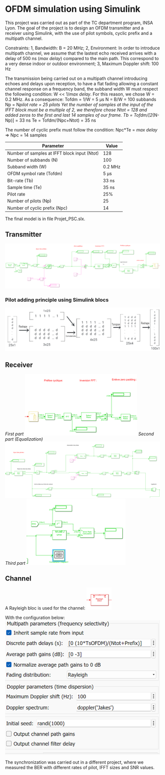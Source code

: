 # OFDM simulation using Simulink
This project was carried out as part of the TC department program, INSA Lyon. The goal of the project is to design an OFDM transmitter and a receiver using Simulink, with the use of pilot symbols, cyclic prefix and a multipath channel.

Constraints:
1, Bandwidth: B = 20 MHz;
2, Environment: In order to introduce multipath channel, we assume that the lastest echo received arrives with a delay of 500 ns (*max delay*) compared to the main path. This correspond to a very dense indoor or outdoor environment;
3, Maximum Doppler shift: 100 Hz

The transmission being carried out on a multipath channel introducing echoes and delays upon reception, to have a flat fading allowing a constant channel response on a frequency band, the subband width W must respect the following condition: W << 1/*max delay*. For this reason, we chose W = 0.2 MHz.
As a consequence:
Tofdm = 1/W = 5 μs
N = B/W = 100 subbands
Np = N*pilot rate =  25 pilots
Yet the number of samples at the input of the IFFT block must be a multiple of 2, we therefore chose Ntot = 128 and added zeros to the first and last 14 samples of our frame. 
Tb = Tofdm/[2*(N-Np)] = 33 ns
Te = Tofdm/(Npc+Ntot) = 35 ns

The number of cyclic prefix must follow the condition: Npc*Te = *max delay* => Npc = 14 samples

|Parameter | Value |
| --- | --- |
| Number of samples at IFFT block input (Ntot) | 128 | 
| Number of subbands (N) | 100 |
| Subband width (W) | 0.2 MHz  |
| OFDM symbol rate (Tofdm) | 5 μs |
| Bit-rate (Tb) | 33 ns |
| Sample time (Te)| 35 ns |
| Pilot rate | 25% |
| Number of pilots (Np) | 25 |
| Number of cyclic prefix (Npc) | 14 |

The final model is in file Projet_PSC.slx.

## Transmitter
![My Image](Transmitter.png)

###  Pilot adding principle using Simulink blocs
![My Image](Pilot-adding.png)


## Receiver
*First part*
![My Image](Receiver-1.png)
*Second part (Equalization)*
![My Image](Receiver-2.png)
*Third part*
![My Image](Receiver-3.png)


## Channel
A Rayleigh bloc is used for the channel:
![My Image](Rayleigh-bloc.png)

With the configuration below:
![My Image](Rayleigh-channel.png)

The synchronization was carried out in a different project, where we measured the BER with different rates of pilot, IFFT sizes and SNR values.
















